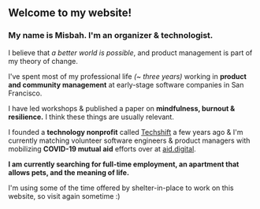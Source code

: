 ## Welcome to my website!

### My name is Misbah. I'm an organizer & technologist. 

I believe that _a better world is possible_, and product management is part of my theory of change.

I've spent most of my professional life _(~ three years)_ working in **product and community management** at early-stage software companies in San Francisco.

I have led workshops & published a paper on **mindfulness, burnout & resilience.** 
I think these things are usually relevant.

I founded a **technology nonprofit** called [Techshift](http://techshift.org) a few years ago & I'm currently matching volunteer software engineers & product managers with mobilizing **COVID-19 mutual aid** efforts over at [aid.digital](http://aid.digital).

**I am currently searching for full-time employment, an apartment that allows pets, and the meaning of life.**

I'm using some of the time offered by shelter-in-place to work on this website, so visit again sometime :)

